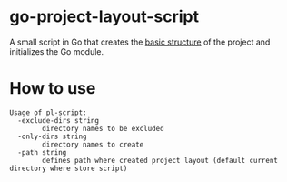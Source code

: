 # go-project-layout-script
A small script in Go that creates the [basic structure](https://github.com/golang-standards/project-layout) of the project and initializes the Go module.

# How to use
```
Usage of pl-script:
  -exclude-dirs string
        directory names to be excluded
  -only-dirs string
        directory names to create
  -path string
        defines path where created project layout (default current directory where store script)
```

